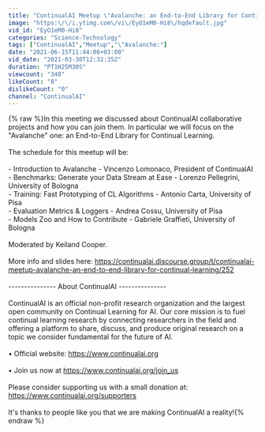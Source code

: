 ```yaml
---
title: "ContinualAI Meetup \"Avalanche: an End-to-End Library for Continual Learning\""
image: "https:\/\/i.ytimg.com\/vi\/EyO1eM0-Hi8\/hqdefault.jpg"
vid_id: "EyO1eM0-Hi8"
categories: "Science-Technology"
tags: ["ContinualAI","Meetup","\"Avalanche:"]
date: "2021-06-15T11:44:06+03:00"
vid_date: "2021-03-30T12:32:35Z"
duration: "PT1H25M30S"
viewcount: "348"
likeCount: "8"
dislikeCount: "0"
channel: "ContinualAI"
---
```

{% raw %}In this meeting we discussed about ContinualAI collaborative projects and how you can join them. In particular we will focus on the &quot;Avalanche&quot; one: an End-to-End Library for Continual Learning.<br /><br />The schedule for this meetup will be:<br /><br />- Introduction to Avalanche - Vincenzo Lomonaco, President of ContinualAI<br />- Benchmarks: Generate your Data Stream at Ease - Lorenzo Pellegrini, University of Bologna<br />- Training: Fast Prototyping of CL Algorithms - Antonio Carta, University of Pisa<br />- Evaluation Metrics &amp; Loggers - Andrea Cossu, University of Pisa<br />- Models Zoo and How to Contribute - Gabriele Graffieti, University of Bologna<br /><br />Moderated by Keiland Cooper.<br /><br />More info and slides here: <a rel="nofollow" target="blank" href="https://continualai.discourse.group/t/continualai-meetup-avalanche-an-end-to-end-library-for-continual-learning/252">https://continualai.discourse.group/t/continualai-meetup-avalanche-an-end-to-end-library-for-continual-learning/252</a><br /><br />--------------- About ContinualAI ---------------<br /><br />ContinualAI is an official non-profit research organization and the largest open community on Continual Learning for AI. Our core mission is to fuel continual learning research by connecting researchers in the field and offering a platform to share, discuss, and produce original research on a topic we consider fundamental for the future of AI.<br /><br />• Official website: <a rel="nofollow" target="blank" href="https://www.continualai.org">https://www.continualai.org</a><br /><br />• Join us now at <a rel="nofollow" target="blank" href="https://www.continualai.org/join_us">https://www.continualai.org/join_us</a><br /><br />Please consider supporting us with a small donation at: <a rel="nofollow" target="blank" href="https://www.continualai.org/supporters">https://www.continualai.org/supporters</a><br /><br />It's thanks to people like you that we are making ContinualAI a reality!{% endraw %}
